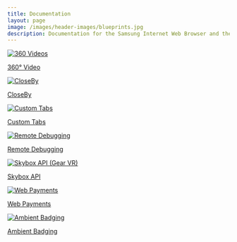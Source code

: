 ```yaml
---
title: Documentation
layout: page
image: /images/header-images/blueprints.jpg
description: Documentation for the Samsung Internet Web Browser and the Samsung Internet for GearVR web browser.
---
```

<div class="doc-subsection">
<div class="icon-title"><a href="video-360.html"><img src="/images/ico-vid-360.svg" alt="360 Videos"></a>
	<p><a href="video-360.html">360° Video</a></p>
</div>
<div class="icon-title"><a href="closeby.html"><img src="/images/ico-closeby.svg" alt="CloseBy"></a>
	<p><a href="closeby.html">CloseBy</a></p>
</div>
<div class="icon-title"><a href="custom-tabs.html"><img src="/images/ico-custom-tab.svg" alt="Custom Tabs"></a>
	<p><a href="custom-tabs.html">Custom Tabs</a></p>
</div>
<div class="icon-title"><a href="remote-debugging.html"><img src="/images/ico-remote-debug.svg" alt="Remote Debugging"></a>
	<p><a href="remote-debugging.html">Remote Debugging</a></p>
</div>
<div class="icon-title"><a href="skybox.html"><img src="/images/ico-skybox.svg" alt="Skybox API (Gear VR)"></a>
	<p><a href="skybox.html">Skybox API</a></p>
</div>
<div class="icon-title"><a href="web-payments.html"><img src="/images/ico-payment.svg" alt="Web Payments"></a>
	<p><a href="web-payments.html">Web Payments</a></p>
</div>
<div class="icon-title"><a href="ambient-badging.html"><img src="/images/ico-ambient-badging.svg" alt="Ambient Badging"></a>
	<p><a href="ambient-badging.html">Ambient Badging</a></p>
</div>
<!--
<div class="icon-title"><a href="#"><img src="/images/ico-si54.svg" alt="Samsung Internet 5.4"></a>
	<p><a href="#">Internet 5.4</a></p>
</div>
-->
</div>